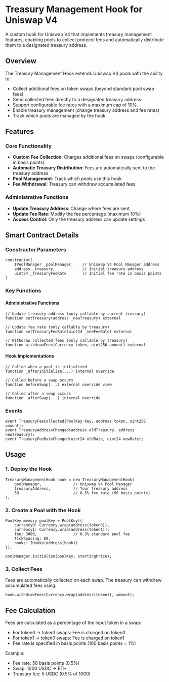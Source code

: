 # Treasury Management Hook for Uniswap V4

A custom hook for Uniswap V4 that implements treasury management features, enabling pools to collect protocol fees and automatically distribute them to a designated treasury address.

## Overview

The Treasury Management Hook extends Uniswap V4 pools with the ability to:
- Collect additional fees on token swaps (beyond standard pool swap fees)
- Send collected fees directly to a designated treasury address
- Support configurable fee rates with a maximum cap of 10%
- Enable treasury management (change treasury address and fee rates)
- Track which pools are managed by the hook

## Features

### Core Functionality
- **Custom Fee Collection**: Charges additional fees on swaps (configurable in basis points)
- **Automatic Treasury Distribution**: Fees are automatically sent to the treasury address
- **Pool Management**: Track which pools use this hook
- **Fee Withdrawal**: Treasury can withdraw accumulated fees

### Administrative Functions
- **Update Treasury Address**: Change where fees are sent
- **Update Fee Rate**: Modify the fee percentage (maximum 10%)
- **Access Control**: Only the treasury address can update settings

## Smart Contract Details

### Constructor Parameters
```solidity
constructor(
    IPoolManager _poolManager,    // Uniswap V4 Pool Manager address
    address _treasury,            // Initial treasury address
    uint24 _treasuryFeeRate       // Initial fee rate in basis points
)
```

### Key Functions

#### Administrative Functions
```solidity
// Update treasury address (only callable by current treasury)
function setTreasury(address _newTreasury) external

// Update fee rate (only callable by treasury)
function setTreasuryFeeRate(uint24 _newFeeRate) external

// Withdraw collected fees (only callable by treasury)
function withdrawFees(Currency token, uint256 amount) external
```

#### Hook Implementations
```solidity
// Called when a pool is initialized
function _afterInitialize(...) internal override

// Called before a swap occurs
function beforeSwap(...) external override view

// Called after a swap occurs
function _afterSwap(...) internal override
```

### Events
```solidity
event TreasuryFeeCollected(PoolKey key, address token, uint256 amount);
event TreasuryAddressChanged(address oldTreasury, address newTreasury);
event TreasuryFeeRateChanged(uint24 oldRate, uint24 newRate);
```

## Usage

### 1. Deploy the Hook
```solidity
TreasuryManagementHook hook = new TreasuryManagementHook(
    poolManager,              // Uniswap V4 Pool Manager
    treasuryAddress,          // Your treasury address
    50                        // 0.5% fee rate (50 basis points)
);
```

### 2. Create a Pool with the Hook
```solidity
PoolKey memory poolKey = PoolKey({
    currency0: Currency.wrap(address(token0)),
    currency1: Currency.wrap(address(token1)),
    fee: 3000,                // 0.3% standard pool fee
    tickSpacing: 60,
    hooks: IHooks(address(hook))
});

poolManager.initialize(poolKey, startingPrice);
```

### 3. Collect Fees
Fees are automatically collected on each swap. The treasury can withdraw accumulated fees using:
```solidity
hook.withdrawFees(Currency.wrap(address(token)), amount);
```

## Fee Calculation

Fees are calculated as a percentage of the input token in a swap:

- For token0 → token1 swaps: Fee is charged on token0
- For token1 → token0 swaps: Fee is charged on token1
- Fee rate is specified in basis points (100 basis points = 1%)

Example:
- Fee rate: 50 basis points (0.5%)
- Swap: 1000 USDC → ETH
- Treasury fee: 5 USDC (0.5% of 1000)


